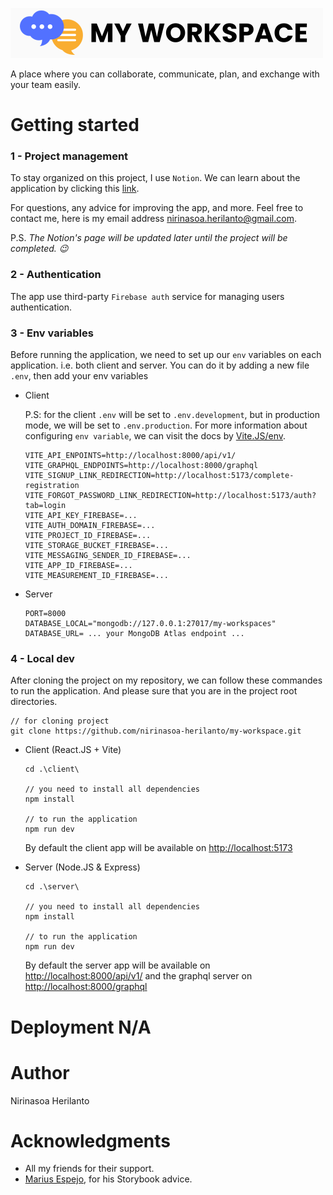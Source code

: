 ![My workspace](my-workspace-light-mode-logo.png)

A place where you can collaborate, communicate, plan, and exchange
with your team easily.

# Getting started

### 1 - Project management

To stay organized on this project, I use `Notion`. We can learn about the application by clicking this [link](https://nhr-it.notion.site/f4c2504c3aee467ea2c9b744968a76e9?v=11fa2dfc0d66476696649ffc202d291f&pvs=4).

For questions, any advice for improving the app, and more. Feel free to contact me, here is my email address [nirinasoa.herilanto@gmail.com](nirinasoa.herilanto@gmail.com).

P.S. _The Notion's page will be updated later until the project will be completed. 😉_

### 2 - Authentication

The app use third-party `Firebase auth` service for managing users authentication.

### 3 - Env variables

Before running the application, we need to set up our `env` variables on each application. i.e. both client and server.
You can do it by adding a new file `.env`, then add your env variables

- Client

  P.S: for the client `.env` will be set to `.env.development`, but in production mode, we will be set to `.env.production`.
  For more information about configuring `env variable`, we can visit the docs by [Vite.JS/env](https://vitejs.dev/guide/env-and-mode).

  ```
  VITE_API_ENPOINTS=http://localhost:8000/api/v1/
  VITE_GRAPHQL_ENDPOINTS=http://localhost:8000/graphql
  VITE_SIGNUP_LINK_REDIRECTION=http://localhost:5173/complete-registration
  VITE_FORGOT_PASSWORD_LINK_REDIRECTION=http://localhost:5173/auth?tab=login
  VITE_API_KEY_FIREBASE=...
  VITE_AUTH_DOMAIN_FIREBASE=...
  VITE_PROJECT_ID_FIREBASE=...
  VITE_STORAGE_BUCKET_FIREBASE=...
  VITE_MESSAGING_SENDER_ID_FIREBASE=...
  VITE_APP_ID_FIREBASE=...
  VITE_MEASUREMENT_ID_FIREBASE=...
  ```

- Server

  ```
  PORT=8000
  DATABASE_LOCAL="mongodb://127.0.0.1:27017/my-workspaces"
  DATABASE_URL= ... your MongoDB Atlas endpoint ...
  ```

### 4 - Local dev

After cloning the project on my repository, we can follow these commandes to run the application. And please sure that you are in the project root directories.

```
// for cloning project
git clone https://github.com/nirinasoa-herilanto/my-workspace.git
```

- Client (React.JS + Vite)

  ```
  cd .\client\

  // you need to install all dependencies
  npm install

  // to run the application
  npm run dev
  ```

  By default the client app will be available on [http://localhost:5173](http://localhost:5173)

- Server (Node.JS & Express)

  ```
  cd .\server\

  // you need to install all dependencies
  npm install

  // to run the application
  npm run dev
  ```

  By default the server app will be available on [http://localhost:8000/api/v1/](http://localhost:8000/api/v1/) and the graphql server on [http://localhost:8000/graphql](http://localhost:8000/graphql)

# Deployment N/A

# Author

Nirinasoa Herilanto

# Acknowledgments

- All my friends for their support.
- [Marius Espejo](https://www.youtube.com/channel/UCDpd-qEwAI9wglx4tsEBAtw), for his Storybook advice.
